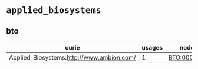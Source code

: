 # `applied_biosystems`

## bto

| curie                                     |   usages | nodes                                                     |
|-------------------------------------------|----------|-----------------------------------------------------------|
| Applied_Biosystems:http://www.ambion.com/ |        1 | [BTO:0003741](http://purl.obolibrary.org/obo/BTO_0003741) |

